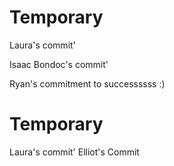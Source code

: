 
# Temporary
Laura's commit'

Isaac Bondoc's commit'

Ryan's  commitment to successssss :)


# Temporary
Laura's commit'
Elliot's Commit

